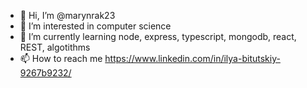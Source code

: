 - 👋 Hi, I’m @marynrak23
- 👀 I’m interested in computer science 
- 🌱 I’m currently learning node, express, typescript, mongodb, react, REST, algotithms
- 📫 How to reach me https://www.linkedin.com/in/ilya-bitutskiy-9267b9232/

